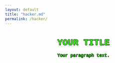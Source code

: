 ```yaml
---
layout: default
title: "hacker.md"
permalink: /hacker/
---
```


<style>
  body {
    background-image: url('https://i.pinimg.com/originals/8b/86/5d/8b865ddcb9bb441b73db346574214f49.gif');
    background-repeat: repeat;
    margin: 0;
  }
</style>



<style>
  .hacker-text {
    font-family: 'Courier New', monospace;
    color: #39FF14;
    text-align: center;
    text-shadow: 
      -1px 0 0 #000,
      0 -1px 0 #000,
      1px 0 0 #000,
      0 1px 0 #000;
  }
  
  .text-container {
    max-width: 800px;
    margin: 0 auto;
  }
</style>

<div class="text-container">
  <h1 class="hacker-text">YOUR TITLE</h1>
  <p class="hacker-text">Your paragraph text.</p>
</div>